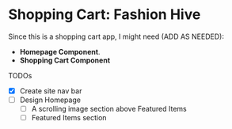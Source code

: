 # Shopping Cart: Fashion Hive

Since this is a shopping cart app, I might need (ADD AS NEEDED): 
- __Homepage Component__.
- __Shopping Cart Component__

TODOs
- [X] Create site nav bar
- [ ] Design Homepage
  - [ ] A scrolling image section above Featured Items
  - [ ] Featured Items section